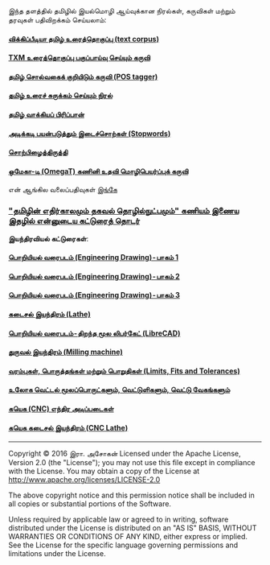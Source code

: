 இந்த தளத்தில் தமிழில் இயல்மொழி ஆய்வுக்கான நிரல்கள், கருவிகள் மற்றும் தரவுகள் பதிவிறக்கம் செய்யலாம்:
#### [விக்கிப்பீடியா தமிழ் உரைத்தொகுப்பு (text corpus)](https://github.com/AshokR/TamilNLP/wiki/Wikipedia-Tamil-Text-Corpus)
#### [TXM உரைத்தொகுப்பு பகுப்பாய்வு செய்யும் கருவி](https://github.com/AshokR/TamilNLP/wiki/TXM-Corpus-Analysis-Tool)
#### [தமிழ் சொல்வகைக் குறியிடும் கருவி (POS tagger)](https://github.com/AshokR/TamilNLP/wiki/POS-Tagger)
#### [தமிழ் உரைச் சுருக்கம் செய்யும் நிரல்](https://github.com/AshokR/TamilNLP/wiki/Text-Summary-Extractor)
#### [தமிழ் வாக்கியப் பிரிப்பான்](https://github.com/AshokR/TamilNLP/wiki/Tamil-Sentence-Splitter)
#### [அடிக்கடி பயன்படுத்தும் இடைச்சொற்கள் (Stopwords)](https://github.com/AshokR/TamilNLP/wiki/Stopwords)
#### [சொற்பிழைத்திருத்தி](https://github.com/AshokR/TamilNLP/wiki/Spell-Checker)
#### [ஒமேகா-டி (OmegaT) கணினி உதவி மொழிபெயர்ப்புக் கருவி](https://github.com/AshokR/TamilNLP/wiki/OmegaT-Computer-Assisted-Translation-tool)

என் ஆங்கில வலைப்பதிவுகள் [இங்கே](https://medium.com/@IyalMozhi/)

### ["தமிழின் எதிர்காலமும் தகவல் தொழில்நுட்பமும்" கணியம் இணைய இதழில் என்னுடைய கட்டுரைத் தொடர்](http://www.kaniyam.com/category/information-technology/)

**இயந்திரவியல் கட்டுரைகள்**:
#### [பொறியியல் வரைபடம் (Engineering Drawing) - பாகம் 1](https://medium.com/@IyalMozhi/பொறியியல்-வரைபடம்-engineering-drawing-பாகம்-1-7f4b37eeea8c)
#### [பொறியியல் வரைபடம் (Engineering Drawing) - பாகம் 2](https://medium.com/@IyalMozhi/பொறியியல்-வரைபடம்-engineering-drawing-பாகம்-2-478e4b674186)
#### [பொறியியல் வரைபடம் (Engineering Drawing) - பாகம் 3](https://medium.com/@IyalMozhi/பொறியியல்-வரைபடம்-engineering-drawing-பாகம்-3-47331fe4a840)
#### [கடைசல் இயந்திரம் (Lathe)](https://medium.com/@IyalMozhi/கடைசல்-இயந்திரம்-lathe-7b7aea1809c8)
#### [பொறியியல் வரைபடம் - திறந்த மூல லிபர்கேட் (LibreCAD)](http://www.kaniyam.com/engineering-drawing-open-source-librecad/)
#### [துருவல் இயந்திரம் (Milling machine)](https://medium.com/@IyalMozhi/துருவல்-இயந்திரம்-milling-machine-4ac7420e06e2)
#### [வரம்புகள், பொருத்தங்கள் மற்றும் பொறுதிகள் (Limits, Fits and Tolerances)](https://medium.com/@IyalMozhi/வரம்புகள்-பொருத்தங்கள்-மற்றும்-பொறுதிகள்-limits-fits-and-tolerances-f767a2d7d8a8)
#### [உலோக வெட்டல் மூலப்பொருட்களும், வெட்டுளிகளும், வெட்டு வேகங்களும்](https://medium.com/@IyalMozhi/உலோக-வெட்டல்-மூலப்பொருட்களும்-வெட்டுளிகளும்-வெட்டு-வேகங்களும்-41766fffdf25)
#### [கயெக (CNC) எந்திர அடிப்படைகள்](https://medium.com/@IyalMozhi/கயெக-cnc-எந்திர-அடிப்படைகள்-30a2ffa8c410)
#### [கயெக கடைசல் இயந்திரம் (CNC Lathe)](https://medium.com/@IyalMozhi/கயெக-கடைசல்-இயந்திரம்-cnc-lathe-aa29482d3998)
---
Copyright © 2016 இரா. அசோகன்
Licensed under the Apache License, Version 2.0 (the "License");
you may not use this file except in compliance with the License.
You may obtain a copy of the License at http://www.apache.org/licenses/LICENSE-2.0

The above copyright notice and this permission notice shall be included in all copies or substantial portions of the Software.

Unless required by applicable law or agreed to in writing, software
distributed under the License is distributed on an "AS IS" BASIS,
WITHOUT WARRANTIES OR CONDITIONS OF ANY KIND, either express or implied.
See the License for the specific language governing permissions and
limitations under the License.
